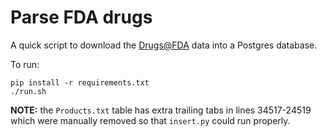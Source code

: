 # Parse FDA drugs

A quick script to download the [Drugs@FDA](https://www.fda.gov/Drugs/InformationOnDrugs/ucm079750.htm) data into a Postgres database.

To run:
```
pip install -r requirements.txt
./run.sh
```

**NOTE:** the `Products.txt` table has extra trailing tabs in lines 34517-24519 which were manually removed so that `insert.py` could run properly.
